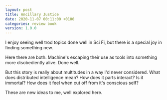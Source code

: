```yaml
---
layout: post
title: Ancillary Justice
date: 2020-11-07 00:11:00 +0100
categories: review book
version: 1.0.0
---
```


I enjoy seeing well trod topics done well in Sci Fi, but there is a special joy in finding something new.

Here there are both. Machine's escaping their use as tools into something more disobediently alive. Done well.

But this story is really about multitudes in a way I'd never considered. What does distributed intelligence mean? How does it parts interact? Is it immortal? How does it feel when cut off from it's conscious self?

These are new ideas to me, well explored here.
